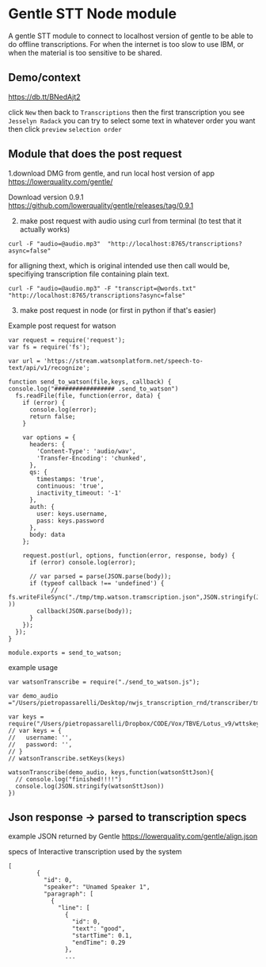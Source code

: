 # Gentle STT Node module 

A gentle STT module to  connect to localhost version of gentle to be able to do offline transcriptions. For when the internet is too slow to use IBM, or when the material is too sensitive to be shared.

## Demo/context

https://db.tt/BNedAjt2 

click  `New` 
then back to `Transcriptions`
then the first transcription you see `Jesselyn Radack`
you can try to select some text in whatever order you want
then click `preview`  `selection order`



## Module that does the post request
1.download DMG from gentle, and run local host version of app 
https://lowerquality.com/gentle/

Download version 0.9.1 
https://github.com/lowerquality/gentle/releases/tag/0.9.1 

 
2. make post request with audio using curl from terminal  (to test that it actually works)

```
curl -F "audio=@audio.mp3"  "http://localhost:8765/transcriptions?async=false"
```

for alligning thext, which is original intended use then call would be, specifiying transcription file containing plain text. 

```
curl -F "audio=@audio.mp3" -F "transcript=@words.txt" "http://localhost:8765/transcriptions?async=false"
```


3. make post request in node (or first in python if that's easier)


Example post request for watson

```
var request = require('request');
var fs = require('fs');

var url = 'https://stream.watsonplatform.net/speech-to-text/api/v1/recognize';

function send_to_watson(file,keys, callback) {
console.log("################# .send_to_watson")
  fs.readFile(file, function(error, data) {
    if (error) {
      console.log(error);
      return false;
    }

    var options = {
      headers: {
        'Content-Type': 'audio/wav',
        'Transfer-Encoding': 'chunked',
      },
      qs: {
        timestamps: 'true',
        continuous: 'true',
        inactivity_timeout: '-1'
      },
      auth: {
        user: keys.username,
        pass: keys.password
      },
      body: data
    };

    request.post(url, options, function(error, response, body) {
      if (error) console.log(error);

      // var parsed = parse(JSON.parse(body));
      if (typeof callback !== 'undefined') {
            // fs.writeFileSync("./tmp/tmp.watson.tramscription.json",JSON.stringify(JSON.parse(body) ))
        callback(JSON.parse(body));
      }
    });
  });
}

module.exports = send_to_watson;
```

example usage

```
var watsonTranscribe = require("./send_to_watson.js");

var demo_audio  ="/Users/pietropassarelli/Desktop/nwjs_transcription_rnd/transcriber/tmp/audio/norman_door_trimmed2.mp4.tmp.wav";

var keys = require("/Users/pietropassarelli/Dropbox/CODE/Vox/TBVE/Lotus_v9/wttskeys.json")
// var keys = {
//   username: '',
//   password: '',
// }
// watsonTranscribe.setKeys(keys)

watsonTranscribe(demo_audio, keys,function(watsonSttJson){
  // console.log("finished!!!!")
  console.log(JSON.stringify(watsonSttJson))
})

```

## Json response -> parsed to transcription specs 

example  JSON returned by Gentle
https://lowerquality.com/gentle/align.json


specs of Interactive transcription used by the system 

```
[
        {
          "id": 0,
          "speaker": "Unamed Speaker 1",
          "paragraph": [
            {
              "line": [
                {
                  "id": 0,
                  "text": "good",
                  "startTime": 0.1,
                  "endTime": 0.29
                },
                ...
```




